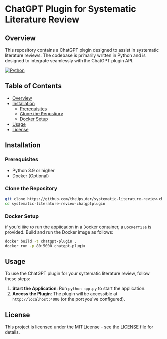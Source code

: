 # ChatGPT Plugin for Systematic Literature Review

## Overview

This repository contains a ChatGPT plugin designed to assist in systematic literature reviews. The codebase is primarily written in Python and is designed to integrate seamlessly with the ChatGPT plugin API.

[![Python](https://img.shields.io/badge/python-v3.9-blue)]()

## Table of Contents

- [Overview](#overview)
- [Installation](#installation)
  - [Prerequisites](#prerequisites)
  - [Clone the Repository](#clone-the-repository)
  - [Docker Setup](#docker-setup)
- [Usage](#usage)
- [License](#license)

## Installation

### Prerequisites

- Python 3.9 or higher
- Docker (Optional)

### Clone the Repository

```bash
git clone https://github.com/theUpsider/systematic-literature-review-chatgptplugin.git
cd systematic-literature-review-chatgptplugin
```

### Docker Setup

If you'd like to run the application in a Docker container, a `Dockerfile` is provided. Build and run the Docker image as follows:

```bash
docker build -t chatgpt-plugin .
docker run -p 80:5000 chatgpt-plugin
```

## Usage

To use the ChatGPT plugin for your systematic literature review, follow these steps:

1. **Start the Application**: Run `python app.py` to start the application.
2. **Access the Plugin**: The plugin will be accessible at `http://localhost:4000` (or the port you've configured).

## License

This project is licensed under the MIT License - see the [LICENSE](LICENSE) file for details.
